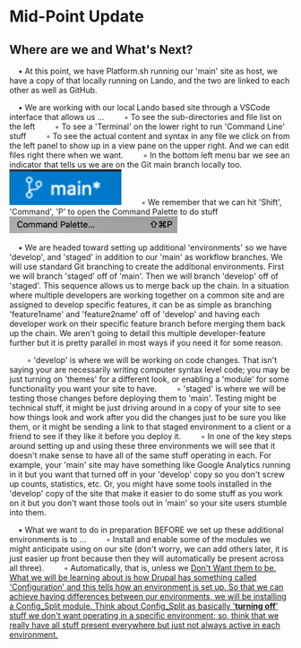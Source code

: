 
# Mid-Point Update

## Where are we and What's Next?

&nbsp;&nbsp;&nbsp;&nbsp;• At this point, we have Platform.sh running our 'main' site as host, we have a copy of that locally running on Lando, and the two are linked to each other as well as GitHub.

&nbsp;&nbsp;&nbsp;&nbsp;• We are working with our local Lando based site through a VSCode interface that allows us …
&nbsp;&nbsp;&nbsp;&nbsp;&nbsp;&nbsp;&nbsp;&nbsp;◦ To see the sub-directories and file list on the left
&nbsp;&nbsp;&nbsp;&nbsp;&nbsp;&nbsp;&nbsp;&nbsp;◦ To see a 'Terminal' on the lower right to run 'Command Line' stuff
&nbsp;&nbsp;&nbsp;&nbsp;&nbsp;&nbsp;&nbsp;&nbsp;◦ To see the actual content and syntax in any file we click on from the left panel to show up in a view pane on the upper right.  And we can edit files right there when we want.
&nbsp;&nbsp;&nbsp;&nbsp;&nbsp;&nbsp;&nbsp;&nbsp;◦ In the bottom left menu bar we see an indicator that tells us we are on the Git main branch locally too. <img src="../cicd/captures/midpoint1.png"  width="200"> 
&nbsp;&nbsp;&nbsp;&nbsp;&nbsp;&nbsp;&nbsp;&nbsp;◦ We remember that we can hit 'Shift', 'Command', 'P' to open the Command Palette to do stuff <img src="../cicd/captures/midpoint2.png"  width="300"> 

&nbsp;&nbsp;&nbsp;&nbsp;• We are headed toward setting up additional 'environments' so we have 'develop', and 'staged' in addition to our 'main' as workflow branches.  We will use standard Git branching to create the additional environments.  First we will branch 'staged' off of 'main'.  Then we will branch 'develop' off of 'staged'.  This sequence allows us to merge back up the chain.  In a situation where multiple developers are working together on a common site and are assigned to develop specific features, it can be as simple as branching 'feature1name' and 'feature2name' off of 'develop' and having each developer work on their specific feature branch before merging them back up the chain.  We aren't going to detail this multiple developer-feature further but it is pretty parallel in most ways if you need it for some reason. 

&nbsp;&nbsp;&nbsp;&nbsp;&nbsp;&nbsp;&nbsp;&nbsp;◦ 'develop' is where we will be working on code changes.  That isn't saying your are necessarily writing computer syntax level code; you may be just turning on 'themes' for a different look, or enabling a 'module' for some functionality you want your site to have. 
&nbsp;&nbsp;&nbsp;&nbsp;&nbsp;&nbsp;&nbsp;&nbsp;◦ 'staged' is where we will be testing those changes before deploying them to 'main'.  Testing might be technical stuff, it might be just driving around in a copy of your site to see how things look and work after you did the changes just to be sure you like them, or it might be sending a link to that staged environment to a client or a friend to see if they like it before you deploy it. 
&nbsp;&nbsp;&nbsp;&nbsp;&nbsp;&nbsp;&nbsp;&nbsp;◦ In one of the key steps around setting up and using these three environments we will see that it doesn't make sense to have all of the same stuff operating in each.  For example, your 'main' site may have something like Google Analytics running in it but you want that turned off in your 'develop' copy so you don't screw up counts, statistics, etc.  Or, you might have some tools installed in the 'develop' copy of the site that make it easier to do some stuff as you work on it but you don't want those tools out in 'main' so your site users stumble into them.

&nbsp;&nbsp;&nbsp;&nbsp;• What we want to do in preparation BEFORE we set up these additional environments is to …
&nbsp;&nbsp;&nbsp;&nbsp;&nbsp;&nbsp;&nbsp;&nbsp;◦ Install and enable some of the modules we might anticipate using on our site (don't worry, we can add others later, it is just easier up front because then they will automatically be present across all three).
&nbsp;&nbsp;&nbsp;&nbsp;&nbsp;&nbsp;&nbsp;&nbsp;◦ Automatically, that is, unless we <u>Don't Want<u> them to be.  What we will be learning about is how Drupal has something called 'Configuration' and this tells how an environment is set up.  So that we can achieve having differences between our environments, we will be installing a Config_Split module.  Think about Config_Split as basically '**turning off**' stuff we don't want operating in a specific environment; so, think that we really have all stuff present everywhere but just not always active in each environment. 
